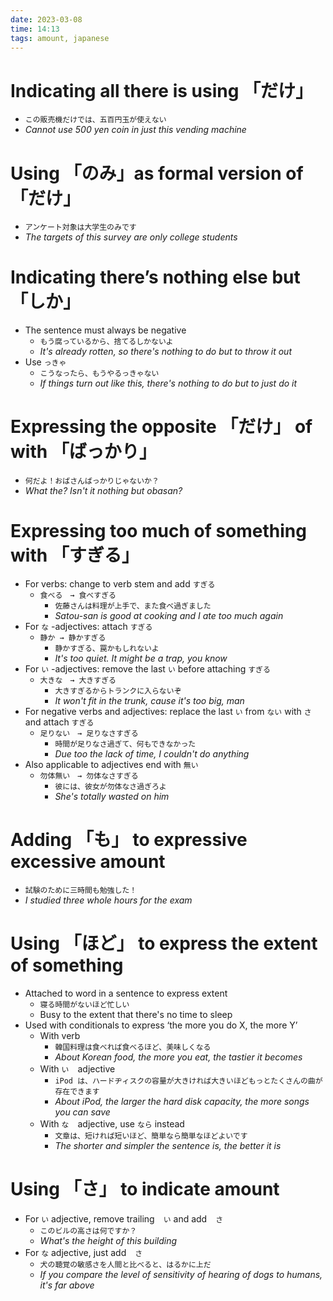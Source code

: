 ```yaml
---
date: 2023-03-08
time: 14:13
tags: amount, japanese
---
```


# Indicating all there is using 「だけ」

-   `この販売機だけでは、五百円玉が使えない`
-   _Cannot use 500 yen coin in just this vending machine_

# Using 「のみ」as formal version of 「だけ」

-   `アンケート対象は大学生のみです`
-   _The targets of this survey are only college students_

# Indicating there’s nothing else but「しか」

-   The sentence must always be negative
    -   `もう腐っているから、捨てるしかないよ`
    -   _It's already rotten, so there's nothing to do but to throw it out_
-   Use `っきゃ`
    -   `こうなったら、もうやるっきゃない`
    -   _If things turn out like this, there's nothing to do but to just do it_

# Expressing the opposite 「だけ」 of with 「ばっかり」

-   `何だよ！おばさんばっかりじゃないか？`
-   _What the? Isn't it nothing but obasan?_

# Expressing too much of something with 「すぎる」

-   For verbs: change to verb stem and add `すぎる`
    -   `食べる　→ 食べすぎる`
        -   `佐藤さんは料理が上手で、また食べ過ぎました`
        -   _Satou-san is good at cooking and I ate too much again_
-   For `な` -adjectives: attach `すぎる`
    -   `静か → 静かすぎる`
        -   `静かすぎる、罠かもしれないよ`
        -   _It's too quiet. It might be a trap, you know_
-   For `い` -adjectives: remove the last `い` before attaching `すぎる`
    -   `大きな　→ 大きすぎる`
        -   `大きすぎるからトランクに入らないぞ`
        -   _It won't fit in the trunk, cause it's too big, man_
-   For negative verbs and adjectives: replace the last `い` from `ない` with `さ` and attach `すぎる`
    -   `足りない　→ 足りなさすぎる`
        -   `時間が足りなさ過ぎて、何もできなかった`
        -   _Due too the lack of time, I couldn't do anything_
-   Also applicable to adjectives end with `無い`
    -   `勿体無い　→ 勿体なさすぎる`
        -   `彼には、彼女が勿体なさ過ぎろよ`
        -   _She's totally wasted on him_

# Adding 「も」 to expressive excessive amount

-   `試験のために三時間も勉強した！`
-   _I studied three whole hours for the exam_

# Using 「ほど」 to express the extent of something

-   Attached to word in a sentence to express extent
    -   `寝る時間がないほど忙しい`
    -   Busy to the extent that there's no time to sleep
-   Used with conditionals to express ‘the more you do X, the more Y’
    -   With verb
        -   `韓国料理は食べれば食べるほど、美味しくなる`
        -   _About Korean food, the more you eat, the tastier it becomes_
    -   With `い`　adjective
        -   `iPod は、ハードヂィスクの容量が大きければ大きいほどもっとたくさんの曲が存在できます`
        -   _About iPod, the larger the hard disk capacity, the more songs you can save_
    -   With `な`　adjective, use `なら` instead
        -   `文章は、短ければ短いほど、簡単なら簡単なほどよいです`
        -   _The shorter and simpler the sentence is, the better it is_

# Using 「さ」 to indicate amount

-   For `い` adjective, remove trailing　`い` and add　`さ`
    -   `このビルの高さは何ですか？`
    -   _What's the height of this building_
-   For `な` adjective, just add　`さ`
    -   `犬の聴覚の敏感さを人間と比べると、はるかに上だ`
    -   _If you compare the level of sensitivity of hearing of dogs to humans, it's far above_